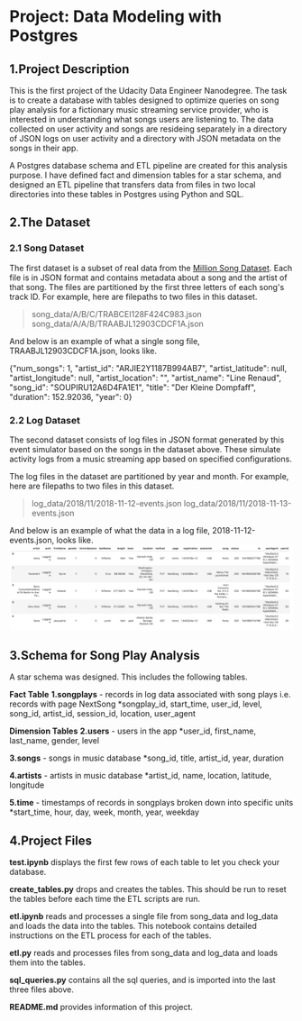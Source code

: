 # Project: Data Modeling with Postgres

## 1.Project Description

This is the first project of the Udacity Data Engineer Nanodegree. The task is to create a database with tables designed to optimize queries on song play analysis for a fictionary music streaming service provider, who is interested in understanding what songs users are listening to. The data collected on user activity and songs are resideing separately in a directory of JSON logs on user activity and a directory with JSON metadata on the songs in their app. 

A Postgres database schema and ETL pipeline are created for this analysis purpose. I have defined fact and dimension tables for a star schema, and designed an ETL pipeline that transfers data from files in two local directories into these tables in Postgres using Python and SQL. 

## 2.The Dataset

### 2.1 Song Dataset
The first dataset is a subset of real data from the [Million Song Dataset](http://millionsongdataset.com/). Each file is in JSON format and contains metadata about a song and the artist of that song. The files are partitioned by the first three letters of each song's track ID. For example, here are filepaths to two files in this dataset.

>song_data/A/B/C/TRABCEI128F424C983.json
>song_data/A/A/B/TRAABJL12903CDCF1A.json

And below is an example of what a single song file, TRAABJL12903CDCF1A.json, looks like.

{"num_songs": 1, "artist_id": "ARJIE2Y1187B994AB7", "artist_latitude": null, "artist_longitude": null, "artist_location": "", "artist_name": "Line Renaud", "song_id": "SOUPIRU12A6D4FA1E1", "title": "Der Kleine Dompfaff", "duration": 152.92036, "year": 0}

### 2.2 Log Dataset

The second dataset consists of log files in JSON format generated by this event simulator based on the songs in the dataset above. These simulate activity logs from a music streaming app based on specified configurations.

The log files in the dataset are partitioned by year and month. For example, here are filepaths to two files in this dataset.

>log_data/2018/11/2018-11-12-events.json
>log_data/2018/11/2018-11-13-events.json

And below is an example of what the data in a log file, 2018-11-12-events.json, looks like.
![alt text](https://github.com/Tselmeg-C/Udacity_Data_Engineer_Nanodegree_Project1_Data_Modeling_Postgres/blob/main/log-data.png)

## 3.Schema for Song Play Analysis

A star schema was designed. This includes the following tables.

__Fact Table__
__1.songplays__ - records in log data associated with song plays i.e. records with page NextSong
*songplay_id, start_time, user_id, level, song_id, artist_id, session_id, location, user_agent

__Dimension Tables__
__2.users__ - users in the app
*user_id, first_name, last_name, gender, level

__3.songs__ - songs in music database
*song_id, title, artist_id, year, duration

__4.artists__ - artists in music database
*artist_id, name, location, latitude, longitude

__5.time__ - timestamps of records in songplays broken down into specific units
*start_time, hour, day, week, month, year, weekday

## 4.Project Files

__test.ipynb__ displays the first few rows of each table to let you check your database.

__create_tables.py__ drops and creates the tables. This should be run to reset the tables before each time the ETL scripts are run.

__etl.ipynb__ reads and processes a single file from song_data and log_data and loads the data into the tables. This notebook contains detailed instructions on the ETL process for each of the tables.

__etl.py__ reads and processes files from song_data and log_data and loads them into the tables. 

__sql_queries.py__ contains all the sql queries, and is imported into the last three files above.

__README.md__ provides information of this project.
